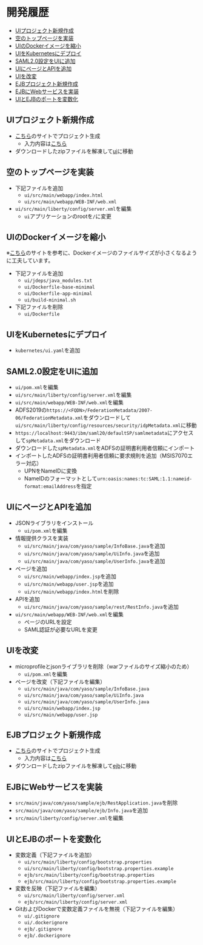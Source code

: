 <!-- omit in toc -->
# 開発履歴

- [UIプロジェクト新規作成](#uiプロジェクト新規作成)
- [空のトップページを実装](#空のトップページを実装)
- [UIのDockerイメージを縮小](#uiのdockerイメージを縮小)
- [UIをKubernetesにデプロイ](#uiをkubernetesにデプロイ)
- [SAML2.0設定をUIに追加](#saml20設定をuiに追加)
- [UIにページとAPIを追加](#uiにページとapiを追加)
- [UIを改変](#uiを改変)
- [EJBプロジェクト新規作成](#ejbプロジェクト新規作成)
- [EJBにWebサービスを実装](#ejbにwebサービスを実装)
- [UIとEJBのポートを変数化](#uiとejbのポートを変数化)

## UIプロジェクト新規作成

- [こちら](https://openliberty.io/start/)のサイトでプロジェクト生成
  - 入力内容は[こちら](./generate-project-ui.png)
- ダウンロードしたzipファイルを解凍して[ui](./ui/)に移動

## 空のトップページを実装

- 下記ファイルを追加
  - `ui/src/main/webapp/index.html`
  - `ui/src/main/webapp/WEB-INF/web.xml`
- `ui/src/main/liberty/config/server.xml`を編集
    - `ui`アプリケーションのrootを`/`に変更

## UIのDockerイメージを縮小

※[こちら](https://community.ibm.com/community/user/wasdevops/blogs/joseph-mcclure/2021/11/08/creating-a-minimized-liberty-container-image)のサイトを参考に、Dockerイメージのファイルサイズが小さくなるように工夫しています。

- 下記ファイルを追加
  - `ui/jdeps/java_modules.txt`
  - `ui/Dockerfile-base-minimal`
  - `ui/Dockerfile-app-minimal`
  - `ui/build-minimal.sh`
- 下記ファイルを削除
  - `ui/Dockerfile`

## UIをKubernetesにデプロイ

- `kubernetes/ui.yaml`を追加

## SAML2.0設定をUIに追加

- `ui/pom.xml`を編集
- `ui/src/main/liberty/config/server.xml`を編集
- `ui/src/main/webapp/WEB-INF/web.xml`を編集
- ADFS2019の`https://<FQDN>/FederationMetadata/2007-06/FederationMetadata.xml`をダウンロードして` ui/src/main/liberty/config/resources/security/idpMetadata.xml`に移動
- `https://localhost:9443/ibm/saml20/defaultSP/samlmetadata`にアクセスして`spMetadata.xml`をダウンロード
- ダウンロードした`spMetadata.xml`をADFSの証明書利用者信頼にインポート
- インポートしたADFSの証明書利用者信頼に要求規則を追加（MSIS7070エラー対応）
  - UPNをNameIDに変換
  - NameIDのフォーマットとして`urn:oasis:names:tc:SAML:1.1:nameid-format:emailAddress`を指定

## UIにページとAPIを追加

- JSONライブラリをインストール
  - `ui/pom.xml`を編集
- 情報提供クラスを実装
  - `ui/src/main/java/com/yaso/sample/InfoBase.java`を追加
  - `ui/src/main/java/com/yaso/sample/UiInfo.java`を追加
  - `ui/src/main/java/com/yaso/sample/UserInfo.java`を追加
- ページを追加
  - `ui/src/main/webapp/index.jsp`を追加
  - `ui/src/main/webapp/user.jsp`を追加
  - `ui/src/main/webapp/index.html`を削除
- APIを追加
  - `ui/src/main/java/com/yaso/sample/rest/RestInfo.java`を追加
- `ui/src/main/webapp/WEB-INF/web.xml`を編集
  - ページのURLを設定
  - SAML認証が必要なURLを変更

## UIを改変

- microprofileとjsonライブラリを削除（warファイルのサイズ縮小のため）
  - `ui/pom.xml`を編集
- ページを改変（下記ファイルを編集）
  - `ui/src/main/java/com/yaso/sample/InfoBase.java`
  - `ui/src/main/java/com/yaso/sample/UiInfo.java`
  - `ui/src/main/java/com/yaso/sample/UserInfo.java`
  - `ui/src/main/webapp/index.jsp`
  - `ui/src/main/webapp/user.jsp`

## EJBプロジェクト新規作成

- [こちら](https://openliberty.io/start/)のサイトでプロジェクト生成
  - 入力内容は[こちら](./generate-project-ejb.png)
- ダウンロードしたzipファイルを解凍して[ejb](./ejb/)に移動

## EJBにWebサービスを実装

- `src/main/java/com/yaso/sample/ejb/RestApplication.java`を削除
- `src/main/java/com/yaso/sample/ejb/Info.java`を追加
- `src/main/liberty/config/server.xml`を編集

## UIとEJBのポートを変数化

- 変数定義（下記ファイルを追加）
  - `ui/src/main/liberty/config/bootstrap.properties`
  - `ui/src/main/liberty/config/bootstrap.properties.example`
  - `ejb/src/main/liberty/config/bootstrap.properties`
  - `ejb/src/main/liberty/config/bootstrap.properties.example`
- 変数を反映（下記ファイルを編集）
  - `ui/src/main/liberty/config/server.xml`
  - `ejb/src/main/liberty/config/server.xml`
- GitおよびDockerで変数定義ファイルを無視（下記ファイルを編集）
  - `ui/.gitignore`
  - `ui/.dockerignore`
  - `ejb/.gitignore`
  - `ejb/.dockerignore`
